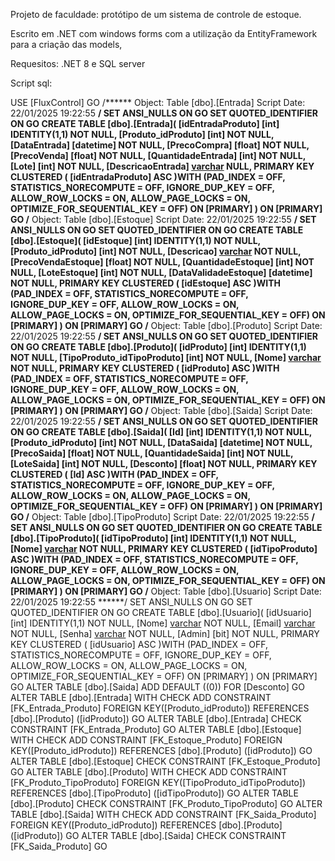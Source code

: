 Projeto de faculdade: protótipo de um sistema de controle de estoque.

Escrito em .NET com windows forms com a utilização da EntityFramework para a criação das models,

Requesitos: .NET 8 e SQL server

Script sql:


USE [FluxControl]
GO
/****** Object:  Table [dbo].[Entrada]    Script Date: 22/01/2025 19:22:55 ******/
SET ANSI_NULLS ON
GO
SET QUOTED_IDENTIFIER ON
GO
CREATE TABLE [dbo].[Entrada](
	[idEntradaProduto] [int] IDENTITY(1,1) NOT NULL,
	[Produto_idProduto] [int] NOT NULL,
	[DataEntrada] [datetime] NOT NULL,
	[PrecoCompra] [float] NOT NULL,
	[PrecoVenda] [float] NOT NULL,
	[QuantidadeEntrada] [int] NOT NULL,
	[Lote] [int] NOT NULL,
	[DescricaoEntrada] [varchar](500) NULL,
PRIMARY KEY CLUSTERED 
(
	[idEntradaProduto] ASC
)WITH (PAD_INDEX = OFF, STATISTICS_NORECOMPUTE = OFF, IGNORE_DUP_KEY = OFF, ALLOW_ROW_LOCKS = ON, ALLOW_PAGE_LOCKS = ON, OPTIMIZE_FOR_SEQUENTIAL_KEY = OFF) ON [PRIMARY]
) ON [PRIMARY]
GO
/****** Object:  Table [dbo].[Estoque]    Script Date: 22/01/2025 19:22:55 ******/
SET ANSI_NULLS ON
GO
SET QUOTED_IDENTIFIER ON
GO
CREATE TABLE [dbo].[Estoque](
	[idEstoque] [int] IDENTITY(1,1) NOT NULL,
	[Produto_idProduto] [int] NOT NULL,
	[Descricao] [varchar](255) NOT NULL,
	[PrecoVendaEstoque] [float] NOT NULL,
	[QuantidadeEstoque] [int] NOT NULL,
	[LoteEstoque] [int] NOT NULL,
	[DataValidadeEstoque] [datetime] NOT NULL,
PRIMARY KEY CLUSTERED 
(
	[idEstoque] ASC
)WITH (PAD_INDEX = OFF, STATISTICS_NORECOMPUTE = OFF, IGNORE_DUP_KEY = OFF, ALLOW_ROW_LOCKS = ON, ALLOW_PAGE_LOCKS = ON, OPTIMIZE_FOR_SEQUENTIAL_KEY = OFF) ON [PRIMARY]
) ON [PRIMARY]
GO
/****** Object:  Table [dbo].[Produto]    Script Date: 22/01/2025 19:22:55 ******/
SET ANSI_NULLS ON
GO
SET QUOTED_IDENTIFIER ON
GO
CREATE TABLE [dbo].[Produto](
	[idProduto] [int] IDENTITY(1,1) NOT NULL,
	[TipoProduto_idTipoProduto] [int] NOT NULL,
	[Nome] [varchar](255) NOT NULL,
PRIMARY KEY CLUSTERED 
(
	[idProduto] ASC
)WITH (PAD_INDEX = OFF, STATISTICS_NORECOMPUTE = OFF, IGNORE_DUP_KEY = OFF, ALLOW_ROW_LOCKS = ON, ALLOW_PAGE_LOCKS = ON, OPTIMIZE_FOR_SEQUENTIAL_KEY = OFF) ON [PRIMARY]
) ON [PRIMARY]
GO
/****** Object:  Table [dbo].[Saida]    Script Date: 22/01/2025 19:22:55 ******/
SET ANSI_NULLS ON
GO
SET QUOTED_IDENTIFIER ON
GO
CREATE TABLE [dbo].[Saida](
	[Id] [int] IDENTITY(1,1) NOT NULL,
	[Produto_idProduto] [int] NOT NULL,
	[DataSaida] [datetime] NOT NULL,
	[PrecoSaida] [float] NOT NULL,
	[QuantidadeSaida] [int] NOT NULL,
	[LoteSaida] [int] NOT NULL,
	[Desconto] [float] NOT NULL,
PRIMARY KEY CLUSTERED 
(
	[Id] ASC
)WITH (PAD_INDEX = OFF, STATISTICS_NORECOMPUTE = OFF, IGNORE_DUP_KEY = OFF, ALLOW_ROW_LOCKS = ON, ALLOW_PAGE_LOCKS = ON, OPTIMIZE_FOR_SEQUENTIAL_KEY = OFF) ON [PRIMARY]
) ON [PRIMARY]
GO
/****** Object:  Table [dbo].[TipoProduto]    Script Date: 22/01/2025 19:22:55 ******/
SET ANSI_NULLS ON
GO
SET QUOTED_IDENTIFIER ON
GO
CREATE TABLE [dbo].[TipoProduto](
	[idTipoProduto] [int] IDENTITY(1,1) NOT NULL,
	[Nome] [varchar](255) NOT NULL,
PRIMARY KEY CLUSTERED 
(
	[idTipoProduto] ASC
)WITH (PAD_INDEX = OFF, STATISTICS_NORECOMPUTE = OFF, IGNORE_DUP_KEY = OFF, ALLOW_ROW_LOCKS = ON, ALLOW_PAGE_LOCKS = ON, OPTIMIZE_FOR_SEQUENTIAL_KEY = OFF) ON [PRIMARY]
) ON [PRIMARY]
GO
/****** Object:  Table [dbo].[Usuario]    Script Date: 22/01/2025 19:22:55 ******/
SET ANSI_NULLS ON
GO
SET QUOTED_IDENTIFIER ON
GO
CREATE TABLE [dbo].[Usuario](
	[idUsuario] [int] IDENTITY(1,1) NOT NULL,
	[Nome] [varchar](255) NOT NULL,
	[Email] [varchar](255) NOT NULL,
	[Senha] [varchar](255) NOT NULL,
	[Admin] [bit] NOT NULL,
PRIMARY KEY CLUSTERED 
(
	[idUsuario] ASC
)WITH (PAD_INDEX = OFF, STATISTICS_NORECOMPUTE = OFF, IGNORE_DUP_KEY = OFF, ALLOW_ROW_LOCKS = ON, ALLOW_PAGE_LOCKS = ON, OPTIMIZE_FOR_SEQUENTIAL_KEY = OFF) ON [PRIMARY]
) ON [PRIMARY]
GO
ALTER TABLE [dbo].[Saida] ADD  DEFAULT ((0)) FOR [Desconto]
GO
ALTER TABLE [dbo].[Entrada]  WITH CHECK ADD  CONSTRAINT [FK_Entrada_Produto] FOREIGN KEY([Produto_idProduto])
REFERENCES [dbo].[Produto] ([idProduto])
GO
ALTER TABLE [dbo].[Entrada] CHECK CONSTRAINT [FK_Entrada_Produto]
GO
ALTER TABLE [dbo].[Estoque]  WITH CHECK ADD  CONSTRAINT [FK_Estoque_Produto] FOREIGN KEY([Produto_idProduto])
REFERENCES [dbo].[Produto] ([idProduto])
GO
ALTER TABLE [dbo].[Estoque] CHECK CONSTRAINT [FK_Estoque_Produto]
GO
ALTER TABLE [dbo].[Produto]  WITH CHECK ADD  CONSTRAINT [FK_Produto_TipoProduto] FOREIGN KEY([TipoProduto_idTipoProduto])
REFERENCES [dbo].[TipoProduto] ([idTipoProduto])
GO
ALTER TABLE [dbo].[Produto] CHECK CONSTRAINT [FK_Produto_TipoProduto]
GO
ALTER TABLE [dbo].[Saida]  WITH CHECK ADD  CONSTRAINT [FK_Saida_Produto] FOREIGN KEY([Produto_idProduto])
REFERENCES [dbo].[Produto] ([idProduto])
GO
ALTER TABLE [dbo].[Saida] CHECK CONSTRAINT [FK_Saida_Produto]
GO
